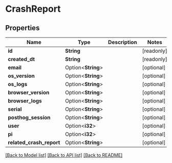 # CrashReport

## Properties

Name | Type | Description | Notes
------------ | ------------- | ------------- | -------------
**id** | **String** |  | [readonly]
**created_dt** | **String** |  | [readonly]
**email** | Option<**String**> |  | [optional]
**os_version** | Option<**String**> |  | [optional]
**os_logs** | Option<**String**> |  | [optional]
**browser_version** | Option<**String**> |  | [optional]
**browser_logs** | Option<**String**> |  | [optional]
**serial** | Option<**String**> |  | [optional]
**posthog_session** | Option<**String**> |  | [optional]
**user** | Option<**i32**> |  | [optional]
**pi** | Option<**i32**> |  | [optional]
**related_crash_report** | Option<**String**> |  | [optional]

[[Back to Model list]](../README.md#documentation-for-models) [[Back to API list]](../README.md#documentation-for-api-endpoints) [[Back to README]](../README.md)


